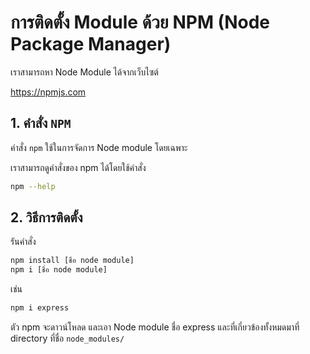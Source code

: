 
# การติดตั้ง Module ด้วย NPM (Node Package Manager)

เราสามารถหา Node Module ได้จากเว็บไซต์ 

https://npmjs.com

## 1. คำสั่ง `NPM`

คำสั่ง `npm` ใช้ในการจัดการ Node module โดยเฉพาะ

เราสามารถดูคำสั่งของ npm ได้โดยใช้คำสั่ง 

```bash
npm --help
```

## 2. วิธีการติดตั้ง 

รันคำสั่ง

```bash
npm install [ชื่อ node module]
npm i [ชื่อ node module]
```

เช่น 

```bash
npm i express
```

ตัว npm จะดาวน์โหลด และเอา Node module ชื่อ express และที่เกี่ยวข้องทั้งหมดมาที่ directory ที่ชื่อ `node_modules/`

